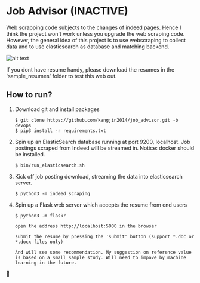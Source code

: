 # Job Advisor (INACTIVE)

Web scrapping code subjects to the changes of indeed pages. Hence I think the project won't work unless you upgrade the web scraping code. However, the general idea of this project is to use webscraping to collect data and to use elasticsearch as database and matching backend.


![alt text](https://dare2ai.files.wordpress.com/2018/03/screen-shot-2018-03-19-at-11-44-30-pm.png?w=1278)
    
If you dont have resume handy, please download the resumes in the 'sample_resumes' folder to test this web out.

## How to run?

1. Download git and install packages

       $ git clone https://github.com/kangjin2014/job_advisor.git -b devops
       $ pip3 install -r requirements.txt
       
2. Spin up an ElasticSearch database running at port 9200, localhost. Job postings scraped from Indeed will be streamed in. Notice: docker should be installed. 
       
       $ bin/run_elasticsearch.sh

3. Kick off job posting download, streaming the data into elasticsearch server.
        
       $ python3 -m indeed_scraping

4. Spin up a Flask web server which accepts the resume from end users
    
       $ python3 -m flaskr
       
       open the address http://localhost:5000 in the browser
       
       submit the resume by pressing the 'submit' button (support *.doc or *.docx files only)
       
       And will see some recommendation. My suggestion on reference value is based on a small sample study. Will need to impove by machine learning in the future.

:koala: 
